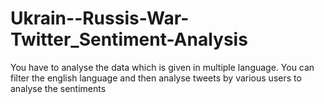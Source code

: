 # Ukrain--Russis-War-Twitter_Sentiment-Analysis
You have to analyse the data which is given in multiple language. You can filter the english language and then analyse tweets by various users to analyse the sentiments 
